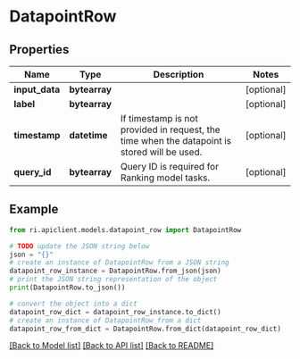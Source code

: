 # DatapointRow


## Properties

Name | Type | Description | Notes
------------ | ------------- | ------------- | -------------
**input_data** | **bytearray** |  | [optional] 
**label** | **bytearray** |  | [optional] 
**timestamp** | **datetime** | If timestamp is not provided in request, the time when the datapoint is stored will be used. | [optional] 
**query_id** | **bytearray** | Query ID is required for Ranking model tasks. | [optional] 

## Example

```python
from ri.apiclient.models.datapoint_row import DatapointRow

# TODO update the JSON string below
json = "{}"
# create an instance of DatapointRow from a JSON string
datapoint_row_instance = DatapointRow.from_json(json)
# print the JSON string representation of the object
print(DatapointRow.to_json())

# convert the object into a dict
datapoint_row_dict = datapoint_row_instance.to_dict()
# create an instance of DatapointRow from a dict
datapoint_row_from_dict = DatapointRow.from_dict(datapoint_row_dict)
```
[[Back to Model list]](../README.md#documentation-for-models) [[Back to API list]](../README.md#documentation-for-api-endpoints) [[Back to README]](../README.md)

